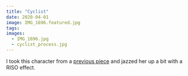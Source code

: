 ```yaml
---
title: "Cyclist"
date: 2020-04-01
image: IMG_1696.featured.jpg
tags:
images:
  - IMG_1696.jpg
  - cyclist_process.jpg
---
```


I took this character from a [previous piece](https://vickyhughes.co.uk/portfolio/travel/) and jazzed her up a bit with a RISO effect.
